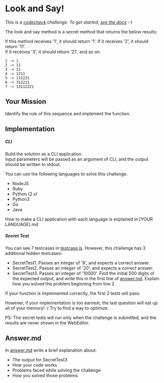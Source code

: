 # Look and Say!

*This is a [codecheck](https://app.code-check.io/openchallenges) challenge. To get started, [see the docs](https://code-check.github.io/docs/en)* :-)  

The look and say method is a secret method that returns the below results:

If this method receives '1', it should return '1'.
If it receives '2', it should return '11'.  
If it receives '3', it should return '21', and so on.
```
1 -> 1
2 -> 11
3 -> 21
4 -> 1211
5 -> 111221
6 -> 312211
7 -> 13112221
```

## Your Mission

Identify the rule of this sequence and implement the function.

## Implementation
##### CLI
Build the solution as a CLI application.  
Input parameters will be passed as an argument of CLI, and
the output should be written to stdout.

You can use the following languages to solve this challenge.

- NodeJS
- Ruby
- Python (2.x)
- Python3
- Go
- Java

How to make a CLI application with each language is explained in [YOUR LANGUAGE].md

##### Secret Test
You can see 7 testcases in [testcase.js](test/testcase.js).
However, this challenge has 3 additional hidden testcases:

- SecretTest1. Passes an integer of '8', and expects a correct answer.
- SecretTest2. Passes an integer of '20', and expects a correct answer.
- SecretTest3. Passes an integer of '10000'. Find the initial 500 digits of the expected output, and write this in the first line of [answer.md](answer.md). Explain how you solved the problem beginning from line 2.

If your function is implemented correctly, the first 2 tests will pass.

However, if your implementation is too earnest, the last question will eat up all of your memory! :(
Try to find a way to optimize.

PS:
The secret tests will run only when the challenge is submitted,
and the results are never shown in the WebEditor.

## Answer.md
In [answer.md](answer.md) write a brief explanation about:
- The output for SecretTest3
- How your code works
- Problems faced while solving the challenge
- How you solved those problems
